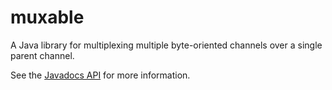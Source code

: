 # muxable
A Java library for multiplexing multiple byte-oriented channels over a single parent channel.

See the [Javadocs API](http://archiecobbs.github.io/muxable/site/apidocs/index.html) for more information.
